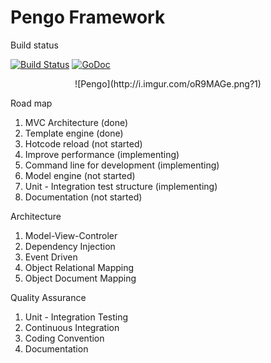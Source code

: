 # Pengo Framework

Build status

[![Build Status](https://travis-ci.org/penlook/pengo.svg)](https://travis-ci.org/penlook/pengo)
[![GoDoc](https://godoc.org/github.com/penlook/pengo?status.svg)](https://godoc.org/github.com/penlook/pengo)

<div style="text-align:center" markdown="1">
![Pengo](http://i.imgur.com/oR9MAGe.png?1)
</div>


Road map

1. MVC Architecture (done)
2. Template engine (done)
3. Hotcode reload (not started)
4. Improve performance (implementing)
5. Command line for development (implementing)
6. Model engine (not started)
7. Unit - Integration test structure (implementing)
8. Documentation (not started)

Architecture

1. Model-View-Controler
2. Dependency Injection
3. Event Driven
4. Object Relational Mapping
5. Object Document Mapping

Quality Assurance

1. Unit - Integration Testing
2. Continuous Integration
3. Coding Convention
4. Documentation



